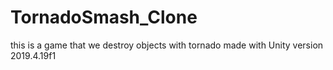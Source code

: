 # TornadoSmash_Clone
this is a game that we destroy objects with tornado
made with Unity version 2019.4.19f1
